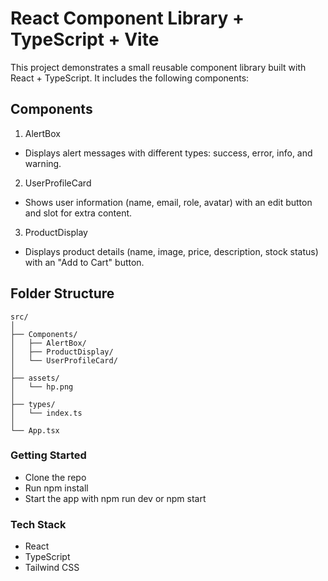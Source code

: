 # React Component Library + TypeScript + Vite

This project demonstrates a small reusable component library built with React + TypeScript. It includes the following components:

## Components

1. AlertBox
  * Displays alert messages with different types: success, error, info, and warning.

2. UserProfileCard
  * Shows user information (name, email, role, avatar) with an edit button and slot for extra content.

3. ProductDisplay
  * Displays product details (name, image, price, description, stock status) with an "Add to Cart" button.

## Folder Structure
```
src/
│
├── Components/
│   ├── AlertBox/
│   ├── ProductDisplay/
│   └── UserProfileCard/
│
├── assets/
│   └── hp.png
│
├── types/
│   └── index.ts
│
└── App.tsx
```
### Getting Started

* Clone the repo
* Run npm install
* Start the app with npm run dev or npm start

### Tech Stack
* React 
* TypeScript
* Tailwind CSS
